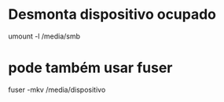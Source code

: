 
# Desmonta dispositivo ocupado


umount -l /media/smb

# pode também usar fuser

fuser -mkv /media/dispositivo


